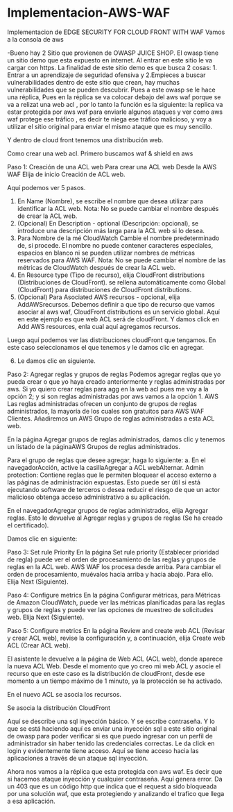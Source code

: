# Implementacion-AWS-WAF
Implementacion de EDGE SECURITY FOR CLOUD FRONT WITH WAF
Vamos a la consola de aws
 
-Bueno hay 2 Sitio que provienen de OWASP JUICE SHOP.
El owasp tiene un sitio demo que esta expuesto en internet. Al entrar en este sitio le va cargar con https. La finalidad de este sitio demo es que busca 2 cosas: 1. Entrar a un aprendizaje de seguridad ofensiva y 2.Empieces a buscar vulnerabilidades dentro de este sitio que crean, hay muchas vulnerabilidades que se pueden descubrir. 
Pues a este owasp se le hace una réplica, Pues en la réplica se va colocar debajo del aws waf porque se va a relizat una web acl , por lo tanto la función es la siguiente: la replica va estar protegida por aws waf para enviarle algunos ataques y ver como aws waf protege ese tráfico , es decir te niega ese tráfico malicioso, y voy a utilizar el sitio original para enviar el mismo ataque que es muy sencillo.

Y dentro de cloud front tenemos una distribución web.
 
Como crear una web acl. Primero buscamos waf & shield en aws
 
Paso 1: Creación de una ACL web
Para crear una ACL web
Desde la AWS WAF Elija de inicio Creación de ACL web.
 
Aquí podemos ver 5 pasos.
 
1.	En Name (Nombre), se escribe el nombre que desea utilizar para identificar la ACL web.
Nota: No se puede cambiar el nombre después de crear la ACL web.
2.	(Opcional) En Description - optional (Descripción: opcional), se introduce una descripción más larga para la ACL web si lo desea.
3.	Para Nombre de la mé CloudWatch Cambie el nombre predeterminado de, si procede. El nombre no puede contener caracteres especiales, espacios en blanco ni se pueden utilizar nombres de métricas reservados para AWS WAF.
Nota: No se puede cambiar el nombre de las métricas de CloudWatch después de crear la ACL web.
4.	En Resource type (Tipo de recurso), elija CloudFront distributions (Distribuciones de CloudFront). se rellena automáticamente como Global (CloudFront) para distribuciones de CloudFront distributions.
5.	(Opcional) Para Asociated AWS recursos - opcional, elija AddAWSrecursos. Debemos definir  a que tipo de recurso que vamos asociar al aws waf, CloudFront distributions es un servicio global. Aquí en este ejemplo es que web ACL será de cloudFront. Y damos click en Add AWS resources, enla cual aquí agregamos recursos.
 
Luego aquí podemos ver las distribuciones cloudFront que tengamos. En este caso seleccionamos el que tenemos y le damos clic en agregar.
 
6.	Le damos clic en siguiente.
 
Paso 2: Agregar reglas y grupos de reglas
Podemos agregar reglas que yo pueda crear o que yo haya creado anteriormente y reglas administradas por aws. Si yo quiero crear reglas para agg en la web acl pues me voy a la opción 2; y si son reglas administradas por aws vamos a la opción 1.
AWS Las reglas administradas ofrecen un conjunto de grupos de reglas administrados, la mayoría de los cuales son gratuitos para AWS WAF Clientes. Añadiremos un AWS Grupo de reglas administradas a esta ACL web.
 
En la página Agregar grupos de reglas administrados, damos clic y tenemos un listado de la páginaAWS Grupos de reglas administrados.
 
Para el grupo de reglas que desee agregar, haga lo siguiente:
a.	En el navegadorAcción, active la casillaAgregar a ACL webAlternar.
Admin protection: Contiene reglas que le permiten bloquear el acceso externo a las páginas de administración expuestas. Esto puede ser útil si está ejecutando software de terceros o desea reducir el riesgo de que un actor malicioso obtenga acceso administrativo a su aplicación.
 
En el navegadorAgregar grupos de reglas administrados, elija Agregar reglas. Esto le devuelve al Agregar reglas y grupos de reglas (Se ha creado el certificado).
 
Damos clic en siguiente:

Paso 3: Set rule Priority
En la página Set rule priority (Establecer prioridad de regla) puede ver el orden de procesamiento de las reglas y grupos de reglas en la ACL web. AWS WAF los procesa desde arriba. Para cambiar el orden de procesamiento, muévalos hacia arriba y hacia abajo. Para ello. Elija Next (Siguiente).
 
Paso 4: Configure metrics
En la página Configurar métricas, para Métricas de Amazon CloudWatch, puede ver las métricas planificadas para las reglas y grupos de reglas y puede ver las opciones de muestreo de solicitudes web.  Elija Next (Siguiente).
 
Paso 5: Configure metrics
 En la página Review and create web ACL (Revisar y crear ACL web), revise la configuración y, a continuación, elija Create web ACL (Crear ACL web).
 
El asistente le devuelve a la página de Web ACL (ACL web), donde aparece la nueva ACL Web. Desde el momento que yo creo mi web ACL y asocie el recurso que en este caso es la distribución de cloudFront, desde ese momento a un tiempo máximo de 1 minuto, ya la protección  se ha activado.
 
En el nuevo ACL se asocia los recursos.
 
Se asocia la distribución CloudFront
 
Aquí se describe una sql inyección básico. Y se escribe contraseña.
Y lo que se está haciendo aquí es enviar una inyección sql a este sitio original de owasp para poder verificar si es que puedo ingresar con un perfil de administrador sin haber tenido las credenciales correctas. 
Le da click en login y evidentemente tiene acceso.
Aquí se tiene acceso hacia las aplicaciones a través de un ataque sql inyección.
 
Ahora nos vamos a la réplica que esta protegida con aws waf. Es decir que si hacemos ataque inyección y cualquier contraseña. Aquí genera error. Da un 403 que es un código http que indica que el request a sido bloqueada por una solución waf, que esta protegiendo y analizando el trafico que llega a esa aplicación.
